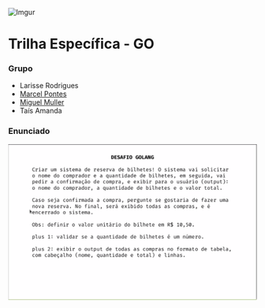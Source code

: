 ![Imgur](https://i.imgur.com/j9JmM4L.png)

# **Trilha Específica - GO**

### **Grupo**
- Larisse Rodrigues
- [Marcel Pontes](https://github.com/mfnp14)
- [Miguel Muller](https://github.com/miguelsmuller)
- Taís Amanda


### **Enunciado**
![enunciado](./docs/enunciado.png)